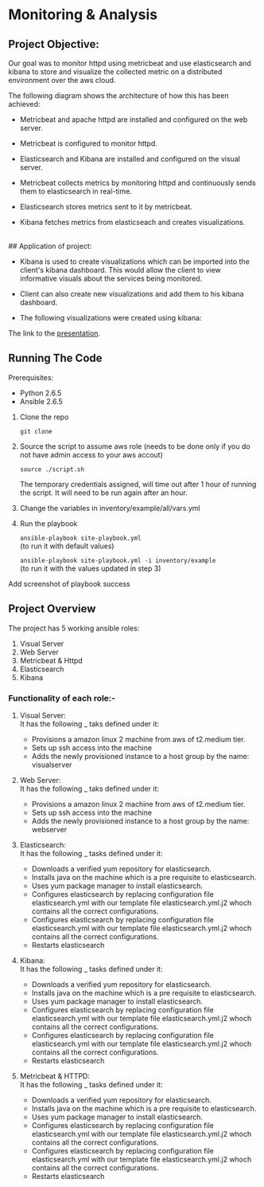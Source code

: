 # Monitoring & Analysis

## Project Objective:

Our goal was to monitor httpd using metricbeat and use elasticsearch and kibana to store and visualize the collected metric on a distributed environment over the aws cloud.

The following diagram shows the architecture of how this has been achieved:

- Metricbeat and apache httpd are installed and configured on the web server.

- Metricbeat is configured to monitor httpd.

- Elasticsearch and Kibana are installed and configured on the visual server.

- Metricbeat collects metrics by monitoring httpd and continuously sends them to elasticsearch in real-time.

- Elasticsearch stores metrics sent to it by metricbeat.

- Kibana fetches metrics from elasticseach and creates visualizations.

<br>
## Application of project:

- Kibana is used to create visualizations which can be imported into the client's kibana dashboard. This would allow the client to view informative visuals about the services being monitored.

- Client can also create new visualizations and add them to his kibana dashboard.

- The following visualizations were created using kibana:

The link to the [presentation](https://github.com/ArshdeepSinghSyal/Zaloni-Assignment-3/blob/features/add_roles_cleaning/Presentation/Resources/AmazonEc2.png).


## Running The Code

Prerequisites:
- Python 2.6.5
- Ansible 2.6.5

1. Clone the repo
 
    ```git clone```

2. Source the script to assume aws role (needs to be done only if you do not have admin access to your aws accout) 

    ```source ./script.sh```

    The temporary credentials assigned, will time out after 1 hour of running the script. It will need to be run again after an hour. 

3. Change the variables in inventory/example/all/vars.yml

4. Run the playbook

    ```ansible-playbook site-playbook.yml```
    <br>(to run it with default values)

    ```ansible-playbook site-playbook.yml -i inventory/example```
    <br>(to run it with the values updated in step 3)

Add screenshot of playbook success

## Project Overview

The project has 5 working ansible roles:

1. Visual Server
2. Web Server
3. Metricbeat & Httpd
4. Elasticsearch
5. Kibana

### Functionality of each role:-

1. Visual Server:<br>
    It has the following _ taks defined under it:
    - Provisions a amazon linux 2 machine from aws of t2.medium tier.
    - Sets up ssh access into the machine
    -  Adds the newly provisioned instance to a host group by the name: visualserver

2. Web Server:<br>
    It has the following _ taks defined under it:
    - Provisions a amazon linux 2 machine from aws of t2.medium tier.
    - Sets up ssh access into the machine
    -  Adds the newly provisioned instance to a host group by the name: webserver

3. Elasticsearch:<br>
    It has the following _ tasks defined under it:
    - Downloads a verified yum repository for elasticsearch. 
    -  Installs java on the machine which is a pre requisite to elasticsearch. 
    - Uses yum package manager to install elasticsearch.
    - Configures elasticsearch by replacing configuration file elasticsearch.yml with our template file elasticsearch.yml.j2 whoch contains all the correct configurations.
    - Configures elasticsearch by replacing configuration file elasticsearch.yml with our template file elasticsearch.yml.j2 whoch contains all the correct configurations.
    - Restarts elasticsearch

4. Kibana:<br>
    It has the following _ tasks defined under it:
    - Downloads a verified yum repository for elasticsearch. 
    -  Installs java on the machine which is a pre requisite to elasticsearch. 
    - Uses yum package manager to install elasticsearch.
    - Configures elasticsearch by replacing configuration file elasticsearch.yml with our template file elasticsearch.yml.j2 whoch contains all the correct configurations.
    - Configures elasticsearch by replacing configuration file elasticsearch.yml with our template file elasticsearch.yml.j2 whoch contains all the correct configurations.
    - Restarts elasticsearch


5. Metricbeat & HTTPD:<br>
    It has the following _ tasks defined under it:
    - Downloads a verified yum repository for elasticsearch. 
    -  Installs java on the machine which is a pre requisite to elasticsearch. 
    - Uses yum package manager to install elasticsearch.
    - Configures elasticsearch by replacing configuration file elasticsearch.yml with our template file elasticsearch.yml.j2 whoch contains all the correct configurations.
    - Configures elasticsearch by replacing configuration file elasticsearch.yml with our template file elasticsearch.yml.j2 whoch contains all the correct configurations.
    - Restarts elasticsearch